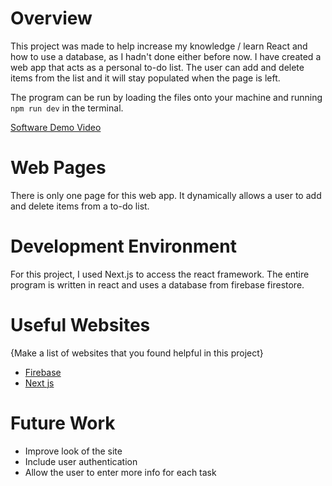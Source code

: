 # Overview


This project was made to help increase my knowledge / learn React and how to use a database, as I hadn't done either before now. I have created a web app that acts as a personal to-do list. The user can add and delete items from the list and it will stay populated when the page is left. 

The program can be run by loading the files onto your machine and running `npm run dev` in the terminal.


[Software Demo Video](https://www.youtube.com/watch?v=_GpYTu5xmSQ)

# Web Pages

There is only one page for this web app. It dynamically allows a user to add and delete items from a to-do list. 


# Development Environment

For this project, I used Next.js to access the react framework. The entire program is written in react and uses a database from firebase firestore.

# Useful Websites

{Make a list of websites that you found helpful in this project}
* [Firebase](https://firebase.google.com/docs/firestore/manage-data/add-data?hl=en&authuser=0)
* [Next js](https://nextjs.org/)

# Future Work

* Improve look of the site
* Include user authentication
* Allow the user to enter more info for each task